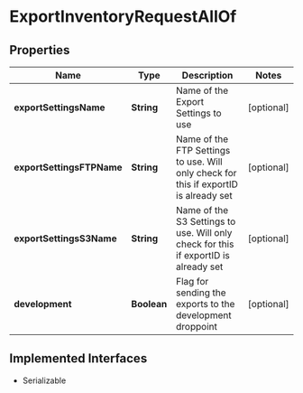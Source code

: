 

# ExportInventoryRequestAllOf


## Properties

| Name | Type | Description | Notes |
|------------ | ------------- | ------------- | -------------|
|**exportSettingsName** | **String** | Name of the Export Settings to use |  [optional] |
|**exportSettingsFTPName** | **String** | Name of the FTP Settings to use. Will only check for this if exportID is already set |  [optional] |
|**exportSettingsS3Name** | **String** | Name of the S3 Settings to use. Will only check for this if exportID is already set |  [optional] |
|**development** | **Boolean** | Flag for sending the exports to the development droppoint |  [optional] |


## Implemented Interfaces

* Serializable


